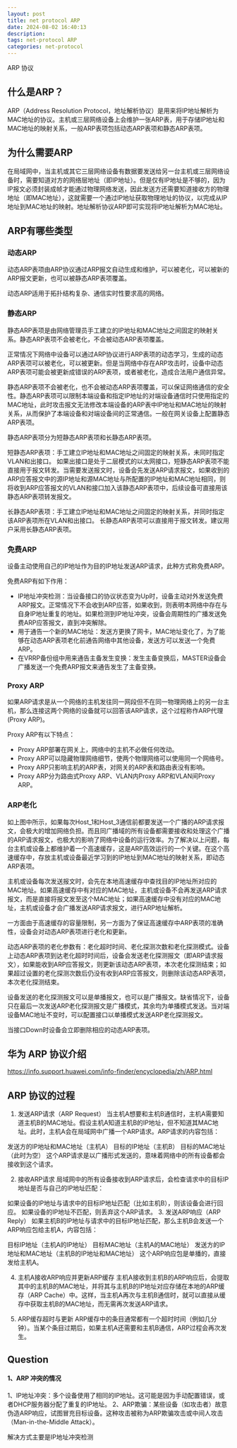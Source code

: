 ```yaml
---
layout: post
title: net protocol ARP
date: 2024-08-02 16:40:13
description:
tags: net-protocol ARP
categories: net-protocol
---
```


ARP 协议

## 什么是ARP？

ARP（Address Resolution Protocol，地址解析协议）是用来将IP地址解析为MAC地址的协议。主机或三层网络设备上会维护一张ARP表，用于存储IP地址和MAC地址的映射关系，一般ARP表项包括动态ARP表项和静态ARP表项。

## 为什么需要ARP

在局域网中，当主机或其它三层网络设备有数据要发送给另一台主机或三层网络设备时，需要知道对方的网络层地址（即IP地址）。但是仅有IP地址是不够的，因为IP报文必须封装成帧才能通过物理网络发送，因此发送方还需要知道接收方的物理地址（即MAC地址），这就需要一个通过IP地址获取物理地址的协议，以完成从IP地址到MAC地址的映射。地址解析协议ARP即可实现将IP地址解析为MAC地址。

## ARP有哪些类型

### 动态ARP

动态ARP表项由ARP协议通过ARP报文自动生成和维护，可以被老化，可以被新的ARP报文更新，也可以被静态ARP表项覆盖。

动态ARP适用于拓扑结构复杂、通信实时性要求高的网络。

### 静态ARP

静态ARP表项是由网络管理员手工建立的IP地址和MAC地址之间固定的映射关系。静态ARP表项不会被老化，不会被动态ARP表项覆盖。

正常情况下网络中设备可以通过ARP协议进行ARP表项的动态学习，生成的动态ARP表项可以被老化，可以被更新。但是当网络中存在ARP攻击时，设备中动态ARP表项可能会被更新成错误的ARP表项，或者被老化，造成合法用户通信异常。

静态ARP表项不会被老化，也不会被动态ARP表项覆盖，可以保证网络通信的安全性。静态ARP表项可以限制本端设备和指定IP地址的对端设备通信时只使用指定的MAC地址，此时攻击报文无法修改本端设备的ARP表中IP地址和MAC地址的映射关系，从而保护了本端设备和对端设备间的正常通信。一般在网关设备上配置静态ARP表项。

静态ARP表项分为短静态ARP表项和长静态ARP表项。

短静态ARP表项：手工建立IP地址和MAC地址之间固定的映射关系，未同时指定VLAN和出接口。
如果出接口是处于二层模式的以太网接口，短静态ARP表项不能直接用于报文转发。当需要发送报文时，设备会先发送ARP请求报文，如果收到的ARP应答报文中的源IP地址和源MAC地址与所配置的IP地址和MAC地址相同，则将收到ARP应答报文的VLAN和接口加入该静态ARP表项中，后续设备可直接用该静态ARP表项转发报文。

长静态ARP表项：手工建立IP地址和MAC地址之间固定的映射关系，并同时指定该ARP表项所在VLAN和出接口。
长静态ARP表项可以直接用于报文转发。建议用户采用长静态ARP表项。

### 免费ARP

设备主动使用自己的IP地址作为目的IP地址发送ARP请求，此种方式称免费ARP。

免费ARP有如下作用：

- IP地址冲突检测：当设备接口的协议状态变为Up时，设备主动对外发送免费ARP报文。正常情况下不会收到ARP应答，如果收到，则表明本网络中存在与自身IP地址重复的地址。如果检测到IP地址冲突，设备会周期性的广播发送免费ARP应答报文，直到冲突解除。
- 用于通告一个新的MAC地址：发送方更换了网卡，MAC地址变化了，为了能够在动态ARP表项老化前通告网络中其他设备，发送方可以发送一个免费ARP。
- 在VRRP备份组中用来通告主备发生变换：发生主备变换后，MASTER设备会广播发送一个免费ARP报文来通告发生了主备变换。

### Proxy ARP

如果ARP请求是从一个网络的主机发往同一网段但不在同一物理网络上的另一台主机，那么连接这两个网络的设备就可以回答该ARP请求，这个过程称作ARP代理(Proxy ARP)。

Proxy ARP有以下特点：

- Proxy ARP部署在网关上，网络中的主机不必做任何改动。
- Proxy ARP可以隐藏物理网络细节，使两个物理网络可以使用同一个网络号。
- Proxy ARP只影响主机的ARP表，对网关的ARP表和路由表没有影响。
- Proxy ARP分为路由式Proxy ARP、VLAN内Proxy ARP和VLAN间Proxy ARP。

### ARP老化

如上图中所示，如果每次Host_1和Host_3通信前都要发送一个广播的ARP请求报文，会极大的增加网络负担。而且同广播域的所有设备都需要接收和处理这个广播的ARP请求报文，也极大的影响了网络中设备的运行效率。为了解决以上问题，每台主机或设备上都维护着一个高速缓存，这是ARP高效运行的一个关键。在这个高速缓存中，存放主机或设备最近学习到的IP地址到MAC地址的映射关系，即动态ARP表项。

主机或设备每次发送报文时，会先在本地高速缓存中查找目的IP地址所对应的MAC地址。如果高速缓存中有对应的MAC地址，主机或设备不会再发送ARP请求报文，而是直接将报文发至这个MAC地址；如果高速缓存中没有对应的MAC地址，主机或设备才会广播发送ARP请求报文，进行ARP地址解析。

一方面由于高速缓存的容量限制，另一方面为了保证高速缓存中ARP表项的准确性，设备会对动态ARP表项进行老化和更新。

动态ARP表项的老化参数有：老化超时时间、老化探测次数和老化探测模式。设备上动态ARP表项到达老化超时时间后，设备会发送老化探测报文（即ARP请求报文），如果能收到ARP应答报文，则更新该动态ARP表项，本次老化探测结束；如果超过设置的老化探测次数后仍没有收到ARP应答报文，则删除该动态ARP表项，本次老化探测结束。

设备发送的老化探测报文可以是单播报文，也可以是广播报文。缺省情况下，设备只在最后一次发送ARP老化探测报文是广播模式，其余均为单播模式发送。当对端设备MAC地址不变时，可以配置接口以单播模式发送ARP老化探测报文。

当接口Down时设备会立即删除相应的动态ARP表项。

## 华为 ARP 协议介绍

https://info.support.huawei.com/info-finder/encyclopedia/zh/ARP.html


## ARP 协议的过程
1. 发送ARP请求（ARP Request）
当主机A想要和主机B通信时，主机A需要知道主机B的MAC地址。假设主机A知道主机B的IP地址，但不知道其MAC地址。此时，主机A会在局域网中广播一个ARP请求。ARP请求的内容包括：

发送方的IP地址和MAC地址（主机A）
目标的IP地址（主机B）
目标的MAC地址（此时为空）
这个ARP请求是以广播形式发送的，意味着网络中的所有设备都会接收到这个请求。

2. 接收ARP请求
局域网中的所有设备接收到ARP请求后，会检查请求中的目标IP地址是否与自己的IP地址匹配：

如果设备的IP地址与请求中的目标IP地址匹配（比如主机B），则该设备会进行回应。
如果设备的IP地址不匹配，则丢弃这个ARP请求。
3. 发送ARP响应（ARP Reply）
如果主机B的IP地址与请求中的目标IP地址匹配，那么主机B会发送一个ARP响应包给主机A，内容包括：

目标IP地址（主机A的IP地址）
目标MAC地址（主机A的MAC地址）
发送方的IP地址和MAC地址（主机B的IP地址和MAC地址）
这个ARP响应包是单播的，直接发给主机A。

4. 主机A接收ARP响应并更新ARP缓存
主机A接收到主机B的ARP响应后，会提取其中的主机B的MAC地址，并将其与主机B的IP地址对应存储在本地的ARP缓存（ARP Cache）中。这样，当主机A再次与主机B通信时，就可以直接从缓存中获取主机B的MAC地址，而无需再次发送ARP请求。

5. ARP缓存超时与更新
ARP缓存中的条目通常都有一个超时时间（例如几分钟）。当某个条目过期后，如果主机A还需要和主机B通信，ARP过程会再次发生。

## Question

#### 1、ARP 冲突的情况
1、IP地址冲突：多个设备使用了相同的IP地址。这可能是因为手动配置错误，或者DHCP服务器分配了重复的IP地址。
2、ARP欺骗：某些设备（如攻击者）故意伪造ARP响应，试图冒充目标设备。这种攻击被称为ARP欺骗攻击或中间人攻击（Man-in-the-Middle Attack）。

解决方式主要是IP地址冲突检测
